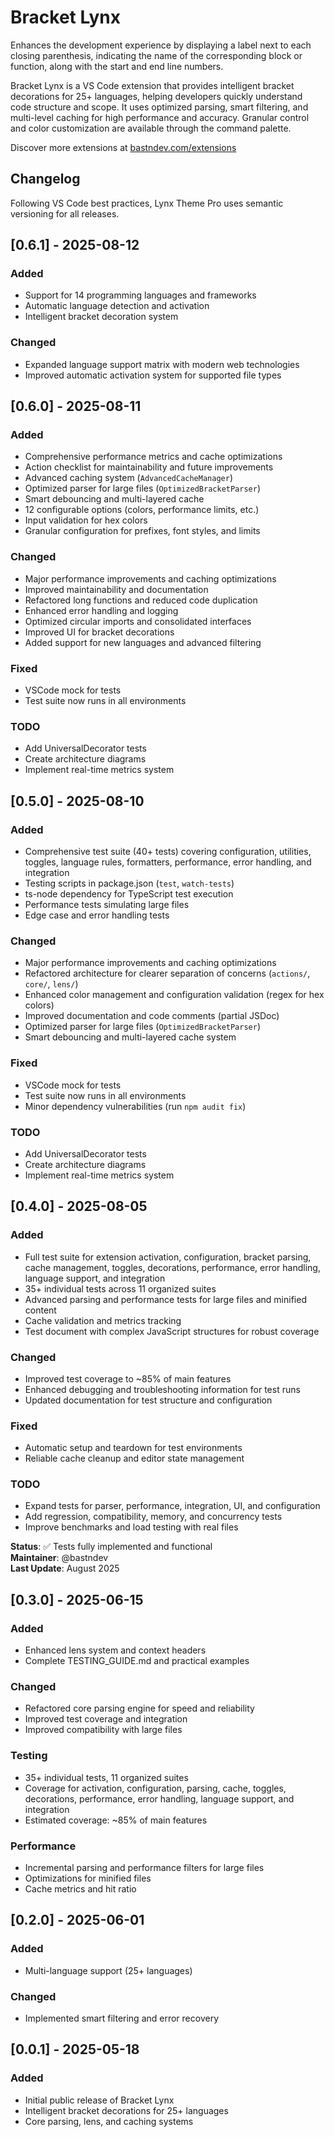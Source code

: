 # Bracket Lynx

Enhances the development experience by displaying a label next to each closing parenthesis, indicating the name of the corresponding block or function, along with the start and end line numbers.

Bracket Lynx is a VS Code extension that provides intelligent bracket decorations for 25+ languages, helping developers quickly understand code structure and scope. It uses optimized parsing, smart filtering, and multi-level caching for high performance and accuracy. Granular control and color customization are available through the command palette.

Discover more extensions at [bastndev.com/extensions](https://bastndev.com/extensions)

## Changelog

Following VS Code best practices, Lynx Theme Pro uses semantic versioning for all releases.

## [0.6.1] - 2025-08-12

### Added
- Support for 14 programming languages and frameworks
- Automatic language detection and activation
- Intelligent bracket decoration system

### Changed
- Expanded language support matrix with modern web technologies
- Improved automatic activation system for supported file types

## [0.6.0] - 2025-08-11

### Added
- Comprehensive performance metrics and cache optimizations
- Action checklist for maintainability and future improvements
- Advanced caching system (`AdvancedCacheManager`)
- Optimized parser for large files (`OptimizedBracketParser`)
- Smart debouncing and multi-layered cache
- 12 configurable options (colors, performance limits, etc.)
- Input validation for hex colors
- Granular configuration for prefixes, font styles, and limits

### Changed
- Major performance improvements and caching optimizations
- Improved maintainability and documentation
- Refactored long functions and reduced code duplication
- Enhanced error handling and logging
- Optimized circular imports and consolidated interfaces
- Improved UI for bracket decorations
- Added support for new languages and advanced filtering

### Fixed
- VSCode mock for tests
- Test suite now runs in all environments

### TODO
- Add UniversalDecorator tests
- Create architecture diagrams
- Implement real-time metrics system

## [0.5.0] - 2025-08-10

### Added
- Comprehensive test suite (40+ tests) covering configuration, utilities, toggles, language rules, formatters, performance, error handling, and integration
- Testing scripts in package.json (`test`, `watch-tests`)
- ts-node dependency for TypeScript test execution
- Performance tests simulating large files
- Edge case and error handling tests

### Changed
- Major performance improvements and caching optimizations
- Refactored architecture for clearer separation of concerns (`actions/`, `core/`, `lens/`)
- Enhanced color management and configuration validation (regex for hex colors)
- Improved documentation and code comments (partial JSDoc)
- Optimized parser for large files (`OptimizedBracketParser`)
- Smart debouncing and multi-layered cache system

### Fixed
- VSCode mock for tests
- Test suite now runs in all environments
- Minor dependency vulnerabilities (run `npm audit fix`)

### TODO
- Add UniversalDecorator tests
- Create architecture diagrams
- Implement real-time metrics system

## [0.4.0] - 2025-08-05

### Added
- Full test suite for extension activation, configuration, bracket parsing, cache management, toggles, decorations, performance, error handling, language support, and integration
- 35+ individual tests across 11 organized suites
- Advanced parsing and performance tests for large files and minified content
- Cache validation and metrics tracking
- Test document with complex JavaScript structures for robust coverage

### Changed
- Improved test coverage to ~85% of main features
- Enhanced debugging and troubleshooting information for test runs
- Updated documentation for test structure and configuration

### Fixed
- Automatic setup and teardown for test environments
- Reliable cache cleanup and editor state management

### TODO
- Expand tests for parser, performance, integration, UI, and configuration
- Add regression, compatibility, memory, and concurrency tests
- Improve benchmarks and load testing with real files

**Status**: ✅ Tests fully implemented and functional  
**Maintainer**: @bastndev  
**Last Update**: August 2025

## [0.3.0] - 2025-06-15

### Added
- Enhanced lens system and context headers
- Complete TESTING_GUIDE.md and practical examples

### Changed
- Refactored core parsing engine for speed and reliability
- Improved test coverage and integration
- Improved compatibility with large files

### Testing
- 35+ individual tests, 11 organized suites
- Coverage for activation, configuration, parsing, cache, toggles, decorations, performance, error handling, language support, and integration
- Estimated coverage: ~85% of main features

### Performance
- Incremental parsing and performance filters for large files
- Optimizations for minified files
- Cache metrics and hit ratio

## [0.2.0] - 2025-06-01

### Added
- Multi-language support (25+ languages)

### Changed
- Implemented smart filtering and error recovery

## [0.0.1] - 2025-05-18

### Added
- Initial public release of Bracket Lynx
- Intelligent bracket decorations for 25+ languages
- Core parsing, lens, and caching systems